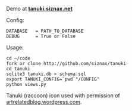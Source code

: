 Demo at [**tanuki.siznax.net**](http://tanuki.siznax.net/)

Config:

    DATABASE   = PATH_TO_DATABASE
    DEBUG      = True or False

Usage:

    cd ~/code
    fork or clone http://github.com/siznax/tanuki
    cd tanuki
    sqlite3 tanuki.db < schema.sql
    export TANUKI_CONFIG=`pwd`"/CONFIG"
    python views.py

Tanuki (raccoon) icon used with permission of 
[artrelatedblog.wordpress.com](http://artrelatedblog.wordpress.com/2012/08/06/new-pixel-art-avatar/).
